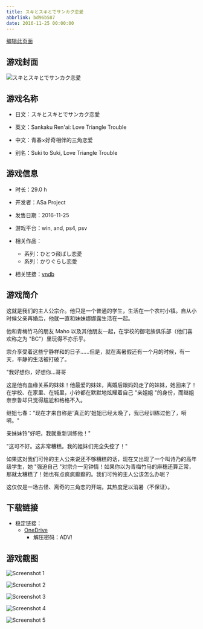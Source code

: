 ```yaml
---
title: スキとスキとでサンカク恋愛
abbrlink: bd96b587
date: 2016-11-25 00:00:00
---
```

[编辑此页面](https://github.com/ACG-3/ADV3-source/blob/main/source/_posts/games/%E3%82%B9%E3%82%AD%E3%81%A8%E3%82%B9%E3%82%AD%E3%81%A8%E3%81%A7%E3%82%B5%E3%83%B3%E3%82%AB%E3%82%AF%E6%81%8B%E6%84%9B.md)

## 游戏封面

![スキとスキとでサンカク恋愛](https://pan.timero.xyz/d/onedrive/img_lib_001/%E3%82%B9%E3%82%AD%E3%81%A8%E3%82%B9%E3%82%AD%E3%81%A8%E3%81%A7%E3%82%B5%E3%83%B3%E3%82%AB%E3%82%AF%E6%81%8B%E6%84%9B_cover.avif)


## 游戏名称

- 日文：スキとスキとでサンカク恋愛
- 英文：Sankaku Ren'ai: Love Triangle Trouble
- 中文：青春×好奇相伴的三角恋爱

- 别名：Suki to Suki, Love Triangle Trouble


## 游戏信息

- 时长：29.0 h
- 开发者：ASa Project
- 发售日期：2016-11-25
- 游戏平台：win, and, ps4, psv
- 相关作品：
   - 系列：ひとつ飛ばし恋愛
   - 系列：かりぐらし恋愛

- 相关链接：[vndb](https://vndb.org/v19444)


## 游戏简介

这就是我们的主人公宗介。他只是一个普通的学生，生活在一个农村小镇。自从小时候父亲再婚后，他就一直和妹妹娜娜露生活在一起。

他和青梅竹马的朋友 Maho 以及其他朋友一起，在学校的御宅族俱乐部（他们喜欢称之为 "BC"）里玩得不亦乐乎。

宗介享受着这些宁静祥和的日子......但是，就在离暑假还有一个月的时候，有一天，平静的生活被打破了。

"我好想你，好想你...哥哥

这是他有血缘关系的妹妹！他最爱的妹妹，离婚后跟妈妈走了的妹妹，她回来了！在学校、在家里、在城里，小铃都在默默地炫耀着自己 "亲姐姐 "的身份，而继姐奈奈鲁却只觉得尴尬和格格不入。

继姐七春："现在才来自称是'真正的'姐姐已经太晚了，我已经训练过他了，嗬嗬。"

亲妹妹铃"好吧，我就重新训练他！"

"这可不好。这非常糟糕。我的姐妹们完全失控了！"

如果这对我们可怜的主人公来说还不够糟糕的话，现在又出现了一个叫诗乃的高年级学生，她 "强迫自己 "对宗介一见钟情！如果你以为青梅竹马的麻穗还算正常，那就太糟糕了！她也有点疯疯癫癫的。我们可怜的主人公该怎么办呢？

这仅仅是一场古怪、离奇的三角恋的开端，其热度足以消暑（不保证）。




## 下载链接

- 稳定链接：
    - [OneDrive](https://pan.timero.xyz/onedrive/adv_lib_001/%E3%82%B9%E3%82%AD%E3%81%A8%E3%82%B9%E3%82%AD%E3%81%A8%E3%81%A7%E3%82%B5%E3%83%B3%E3%82%AB%E3%82%AF%E6%81%8B%E6%84%9B)
        - 解压密码：ADV!



## 游戏截图


![Screenshot 1](https://pan.timero.xyz/d/onedrive/img_lib_001/%E3%82%B9%E3%82%AD%E3%81%A8%E3%82%B9%E3%82%AD%E3%81%A8%E3%81%A7%E3%82%B5%E3%83%B3%E3%82%AB%E3%82%AF%E6%81%8B%E6%84%9B_Screenshot_1.avif)

![Screenshot 2](https://pan.timero.xyz/d/onedrive/img_lib_001/%E3%82%B9%E3%82%AD%E3%81%A8%E3%82%B9%E3%82%AD%E3%81%A8%E3%81%A7%E3%82%B5%E3%83%B3%E3%82%AB%E3%82%AF%E6%81%8B%E6%84%9B_Screenshot_2.avif)

![Screenshot 3](https://pan.timero.xyz/d/onedrive/img_lib_001/%E3%82%B9%E3%82%AD%E3%81%A8%E3%82%B9%E3%82%AD%E3%81%A8%E3%81%A7%E3%82%B5%E3%83%B3%E3%82%AB%E3%82%AF%E6%81%8B%E6%84%9B_Screenshot_3.avif)

![Screenshot 4](https://pan.timero.xyz/d/onedrive/img_lib_001/%E3%82%B9%E3%82%AD%E3%81%A8%E3%82%B9%E3%82%AD%E3%81%A8%E3%81%A7%E3%82%B5%E3%83%B3%E3%82%AB%E3%82%AF%E6%81%8B%E6%84%9B_Screenshot_4.avif)

![Screenshot 5](https://pan.timero.xyz/d/onedrive/img_lib_001/%E3%82%B9%E3%82%AD%E3%81%A8%E3%82%B9%E3%82%AD%E3%81%A8%E3%81%A7%E3%82%B5%E3%83%B3%E3%82%AB%E3%82%AF%E6%81%8B%E6%84%9B_Screenshot_5.avif)

